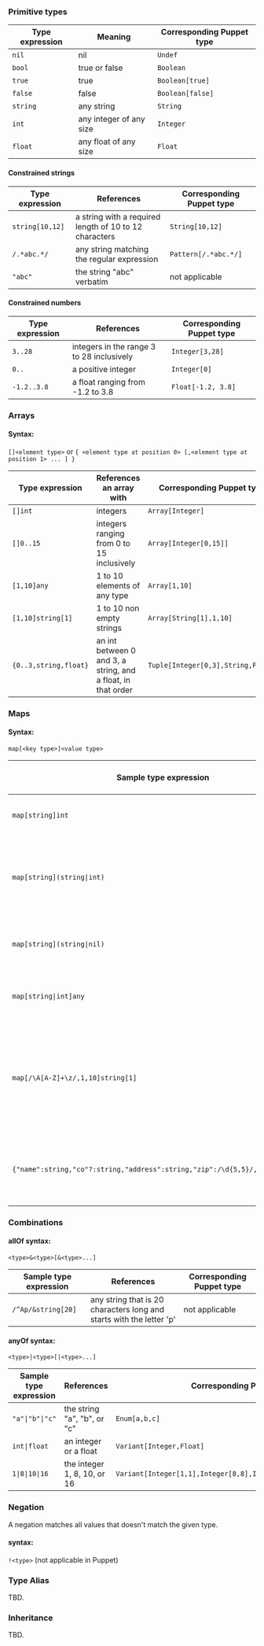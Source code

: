### Primitive types  
  
|Type expression|Meaning|Corresponding Puppet type|
|---------------|-------|-------------------------|
|`nil`|nil|`Undef`|
|`bool`|true or false|`Boolean`|
|`true`|true|`Boolean[true]`|
|`false`|false|`Boolean[false]`|
|`string`|any string|`String`|
|`int`|any integer of any size|`Integer`|
|`float`|any float of any size|`Float`|

#### Constrained strings

|Type expression|References|Corresponding Puppet type|
|---------------|----------|-------------------------|
|`string[10,12]`|a string with a required length of 10 to 12 characters|`String[10,12]`
|`/.*abc.*/`|any string matching the regular expression|`Pattern[/.*abc.*/]`
|`"abc"`|the string "abc" verbatim|not applicable|
  
#### Constrained numbers

|Type expression|References|Corresponding Puppet type|
|---------------|----------|-------------------------|
|`3..28`|integers in the range 3 to 28 inclusively|`Integer[3,28]`
|`0..`|a positive integer|`Integer[0]`
|`-1.2..3.8`|a float ranging from -1.2 to 3.8|`Float[-1.2, 3.8]` 

### Arrays
#### Syntax:
`[]<element type>` or `{ <element type at position 0> [,<element type at position 1> ... ] }`

|Type expression|References an array with|Corresponding Puppet type|
|---------------|------------------------|-------------------------|
|`[]int`|integers|`Array[Integer]`|
|`[]0..15`|integers ranging from 0 to 15 inclusively|`Array[Integer[0,15]]`|
|`[1,10]any`|1 to 10 elements of any type|`Array[1,10]`|
|`[1,10]string[1]`|1 to 10 non empty strings|`Array[String[1],1,10]`|
|`{0..3,string,float}`|an int between 0 and 3, a string, and a float, in that order|`Tuple[Integer[0,3],String,Float]`|

### Maps
#### Syntax:
`map[<key type>]<value type>`

|Sample type expression|Describes a map with|Corresponding Puppet type|
|----------------------|--------------------|-------------------------|
|`map[string]int`|string keys and integer values|`Hash[String,Integer]`|
|`map[string](string\|int)`|string keys and string or integer values (see anyOf below)|`Hash[String,Variant[String,Integer]]`|
|`map[string](string\|nil)`|string keys and optional string values|`Hash[String,Optional[String]]`|
|`map[string\|int]any`|string or integer keys and any type of values|`Hash[Variant[String,Integer],Any]`|
|`map[/\A[A-Z]+\z/,1,10]string[1]`|upper case string keys, non empty string values, and between 1 to 10 entries|`Hash[Pattern[/\A[A-Z]+\z/],String[1],1,10]`|
|`{"name":string,"co"?:string,"address":string,"zip":/\d{5,5}/,"city":string}`|map with named and typed entries where "co" is optional|`Struct[name=>String,Optional[co]=>String,address=>String,zip=>Pattern[/\d{5,5}/],city=>String]`

### Combinations
#### allOf syntax:
`<type>&<type>[&<type>...]`

|Sample type expression|References|Corresponding Puppet type|
|----------------------|----------|-------------------------|
|`/^Ap/&string[20]`|any string that is 20 characters long and starts with the letter 'p'|not applicable|

#### anyOf syntax:
`<type>|<type>[|<type>...]`

|Sample type expression|References|Corresponding Puppet type|
|----------------------|----------|-------------------------|
|`"a"\|"b"\|"c"`|the string "a", "b", or "c"|`Enum[a,b,c]`|
|`int\|float`|an integer or a float|`Variant[Integer,Float]`|
|`1\|8\|10\|16`|the integer 1, 8, 10, or 16|`Variant[Integer[1,1],Integer[8,8],Integer[10,10],Integer[16,16]]`|

### Negation
A negation matches all values that doesn't match the given type.
#### syntax:
`!<type>` (not applicable in Puppet)

### Type Alias
TBD.

### Inheritance
TBD.
